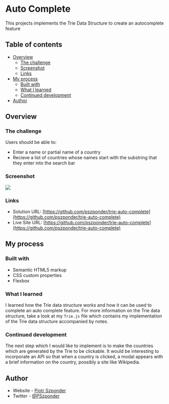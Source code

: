 # Auto Complete

This projects implements the Trie Data Structure to create an autocomplete feature

## Table of contents

- [Overview](#overview)
  - [The challenge](#the-challenge)
  - [Screenshot](#screenshot)
  - [Links](#links)
- [My process](#my-process)
  - [Built with](#built-with)
  - [What I learned](#what-i-learned)
  - [Continued development](#continued-development)
- [Author](#author)

## Overview

### The challenge

Users should be able to:

- Enter a name or partial name of a country
- Recieve a list of countries whose names start with the substring that they enter into the search bar

### Screenshot

![](./img/screenshot.jpg)

### Links

- Solution URL: [https://github.com/pszponder/trie-auto-complete](https://github.com/pszponder/trie-auto-complete)
- Live Site URL: [https://github.com/pszponder/trie-auto-complete](https://github.com/pszponder/trie-auto-complete)

## My process

### Built with

- Semantic HTML5 markup
- CSS custom properties
- Flexbox

### What I learned

I learned how the Trie data structure works and how it can be used to complete an auto complete feature. For more information on the Trie data structure, take a look at my `Trie.js` file which contains my implementation of the Trie data structure accompanied by notes.

### Continued development

The next step which I would like to implement is to make the countries which are generated by the Trie to be clickable. It would be interesting to incorporate an API so that when a country is clicked, a modal appears with a brief information on the country, possibly a site like Wikipedia.

## Author

- Website - [Piotr Szponder](https://github.com/pszponder)
- Twitter - [@PSzponder](https://twitter.com/PSzponder)